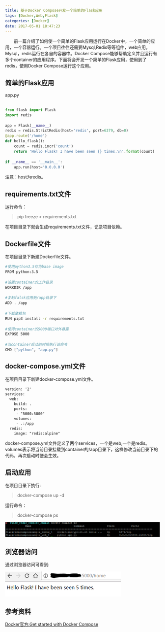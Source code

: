 ```yaml
---
title: 基于Docker Compose开发一个简单的Flask应用
tags: [Docker,Web,Flask]
categories: [Docker]
date: 2017-05-01 18:47:23
---
```

&emsp;&emsp;前一篇介绍了如何使一个简单的Flask应用运行在Docker中，一个简单的应用，一个容器运行。一个项目往往还需要Mysql,Redis等等组件，web应用，Mysql，redis运行在各自的容器中。Docker Compose能够帮助定义并且运行有多个container的应用程序。下面将会开发一个简单的Flask应用，使用到了redis，使用Docker Compose运行这个应用。
## 简单的Flask应用
app.py

```python

from flask import Flask
import redis

app = Flask(__name__)
redis = redis.StrictRedis(host='redis', port=6379, db=0)
@app.route('/home')
def hello_flask():
    count = redis.incr('count')
    return 'Hello Flask! I have been seen {} times.\n'.format(count)

if __name__ == '__main__':
    app.run(host='0.0.0.0')

```
注意：host为redis。

## requirements.txt文件

运行命令：

>pip freeze > requirements.txt

在项目目录下就会生成requirements.txt文件，记录项目依赖。

## Dockerfile文件
在项目目录下新建Dockerfile文件。
```bash
#使用python3.5作为base image
FROM python:3.5

#设置container的工作目录
WORKDIR /app

#复制falsk应用到/app目录下
ADD . /app

#下载依赖包
RUN pip3 install -r requirements.txt

#使得container的5000端口对外暴露
EXPOSE 5000

#当container启动的时候执行该命令
CMD ["python", "app.py"]
```

## docker-compose.yml文件
在项目目录下新建docker-compose.yml文件。
```
version: '2'
services:
  web:
    build: .
    ports:
     - "5000:5000"
    volumes:
     - .:/app
  redis:
    image: "redis:alpine"
```
docker-compose.yml文件定义了两个services，一个是web,一个是redis。volumes表示将当前目录挂载到container的/app目录下，这样修改当前目录下的代码，再次启动时便会生效。

## 启动应用
在项目目录下执行:
>docker-compose up -d

运行命令：
>docker-compose ps

![docker-compose ps](https://github.com/TinyR/images/blob/master/Docker/%E5%9F%BA%E4%BA%8EDocker%20Compose%E5%BC%80%E5%8F%91%E4%B8%80%E4%B8%AA%E7%AE%80%E5%8D%95%E7%9A%84Flask%E5%BA%94%E7%94%A8_ps.PNG?raw=true)

## 浏览器访问
通过浏览器访问可看到:

![浏览器访问flask应用](https://github.com/TinyR/images/blob/master/Docker/%E5%9F%BA%E4%BA%8EDocker%20Compose%E5%BC%80%E5%8F%91%E4%B8%80%E4%B8%AA%E7%AE%80%E5%8D%95%E7%9A%84Flask%E5%BA%94%E7%94%A8_result.PNG?raw=true)






## 参考资料

[Docker官方:Get started with Docker Compose](https://docs.docker.com/compose/gettingstarted/)
